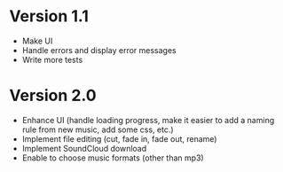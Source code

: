 # Version 1.1
- Make UI
- Handle errors and display error messages
- Write more tests

# Version 2.0
- Enhance UI (handle loading progress, make it easier to add a naming rule from new music, add some css, etc.)
- Implement file editing (cut, fade in, fade out, rename)
- Implement SoundCloud download
- Enable to choose music formats (other than mp3)